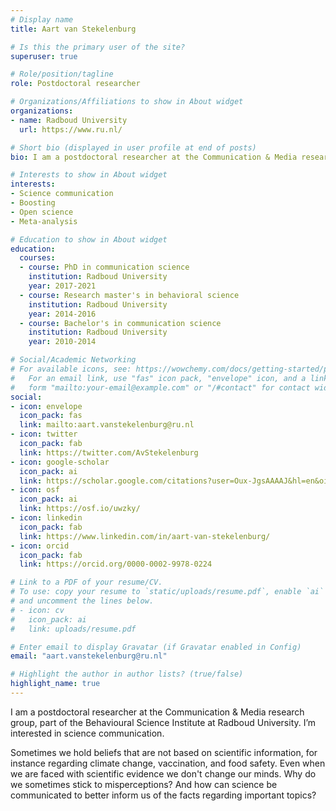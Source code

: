 ```yaml
---
# Display name
title: Aart van Stekelenburg

# Is this the primary user of the site?
superuser: true

# Role/position/tagline
role: Postdoctoral researcher

# Organizations/Affiliations to show in About widget
organizations:
- name: Radboud University
  url: https://www.ru.nl/

# Short bio (displayed in user profile at end of posts)
bio: I am a postdoctoral researcher at the Communication & Media research group, part of the Behavioural Science Institute at Radboud University. I’m interested in science communication. Sometimes we hold beliefs that are not based on scientific information, for instance regarding climate change, vaccination, and food safety. Even when we are faced with scientific evidence we don't change our minds. Why do we sometimes stick to misperceptions? And how can science be communicated to better inform us of the facts regarding important topics?

# Interests to show in About widget
interests:
- Science communication
- Boosting
- Open science
- Meta-analysis

# Education to show in About widget
education:
  courses:
  - course: PhD in communication science
    institution: Radboud University
    year: 2017-2021
  - course: Research master's in behavioral science
    institution: Radboud University
    year: 2014-2016
  - course: Bachelor's in communication science
    institution: Radboud University
    year: 2010-2014

# Social/Academic Networking
# For available icons, see: https://wowchemy.com/docs/getting-started/page-builder/#icons
#   For an email link, use "fas" icon pack, "envelope" icon, and a link in the
#   form "mailto:your-email@example.com" or "/#contact" for contact widget.
social:
- icon: envelope
  icon_pack: fas
  link: mailto:aart.vanstekelenburg@ru.nl
- icon: twitter
  icon_pack: fab
  link: https://twitter.com/AvStekelenburg
- icon: google-scholar  
  icon_pack: ai
  link: https://scholar.google.com/citations?user=Oux-JgsAAAAJ&hl=en&oi=ao
- icon: osf
  icon_pack: ai
  link: https://osf.io/uwzky/
- icon: linkedin
  icon_pack: fab
  link: https://www.linkedin.com/in/aart-van-stekelenburg/
- icon: orcid
  icon_pack: fab
  link: https://orcid.org/0000-0002-9978-0224  

# Link to a PDF of your resume/CV.
# To use: copy your resume to `static/uploads/resume.pdf`, enable `ai` icons in `params.toml`, 
# and uncomment the lines below.
# - icon: cv
#   icon_pack: ai
#   link: uploads/resume.pdf

# Enter email to display Gravatar (if Gravatar enabled in Config)
email: "aart.vanstekelenburg@ru.nl"

# Highlight the author in author lists? (true/false)
highlight_name: true
---
```


I am a postdoctoral researcher at the Communication & Media research group, part of the Behavioural Science Institute at Radboud University. I’m interested in science communication.  
  
Sometimes we hold beliefs that are not based on scientific information, for instance regarding climate change, vaccination, and food safety. Even when we are faced with scientific evidence we don't change our minds. Why do we sometimes stick to misperceptions? And how can science be communicated to better inform us of the facts regarding important topics?
